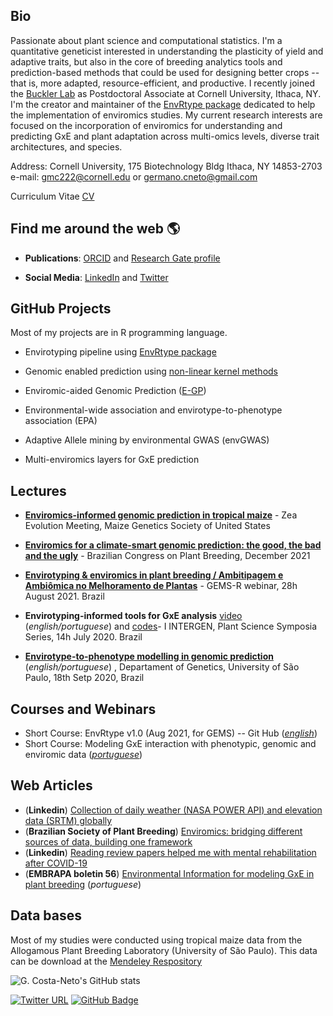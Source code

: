 ## Bio

Passionate about plant science and computational statistics. I'm a quantitative geneticist interested in understanding the plasticity of yield and adaptive traits, but also in the core of breeding analytics tools and prediction-based methods that could be used for designing better crops -- that is, more adapted, resource-efficient, and productive. I recently joined the [Buckler Lab](https://www.maizegenetics.net/) as Postdoctoral Associate at Cornell University, Ithaca, NY. I'm the creator and maintainer of the [EnvRtype package](ttps://github.com/allogamous/EnvRtype/blob/master/README.md) dedicated to help the implementation of enviromics studies. My current research interests are focused on the incorporation of enviromics for understanding and predicting GxE and plant adaptation across multi-omics levels, diverse trait architectures, and species. 

Address: Cornell University, 175 Biotechnology Bldg  Ithaca, NY 14853-2703  
e-mail:  gmc222@cornell.edu or germano.cneto@gmail.com

Curriculum Vitae [CV](https://github.com/gcostaneto/gcostaneto/blob/main/CV_Germano%20Costa%20Neto_update.pdf)

## **Find me around the web** 🌎

- **Publications**: [ORCID](https://orcid.org/0000-0003-1137-6786) and [Research Gate profile](https://www.researchgate.net/profile/Germano-Costa-Neto)
 
- **Social Media**: [LinkedIn](https://www.linkedin.com/in/germanocneto/) and [Twitter](https://twitter.com/germanocneto)

## **GitHub Projects**

Most of my projects are in R programming language.


- Envirotyping pipeline using [EnvRtype package](https://github.com/allogamous/EnvRtype/blob/master/README.md)
 <!-- -->
- Genomic enabled prediction using [non-linear kernel methods](https://github.com/gcostaneto/KernelMethods)
<!-- - Implement maps of adaptation using [frGIS package](https://github.com/gcostaneto/frGIS) -->
- Enviromic-aided Genomic Prediction ([E-GP](https://github.com/gcostaneto/EGP/blob/main/README.md))
 <!-- -->
- Environmental-wide association and envirotype-to-phenotype association (EPA) 
 <!-- -->
- Adaptive Allele mining by environmental GWAS (envGWAS)
 <!-- -->
- Multi-enviromics layers for GxE prediction
  

## Lectures
  
- [**Enviromics-informed genomic prediction in tropical maize**](https://www.youtube.com/watch?v=2-sniNxjxRU&t=245s) - Zea Evolution Meeting, Maize Genetics Society of United States

- [**Enviromics for a climate-smart genomic prediction: the good, the bad and the ugly**](https://www.youtube.com/watch?v=2Gf4ufWzJyQ) - Brazilian Congress on Plant Breeding, December 2021
- [**Envirotyping & enviromics in plant breeding / Ambitipagem e Ambiômica no Melhoramento de Plantas**](*english/portuguese*) - GEMS-R webinar, 28h August 2021. Brazil
- **Envirotyping-informed tools for GxE analysis** [video](https://www.youtube.com/watch?v=apg-o6NHLD8&t=78s) (*english/portuguese*) and [codes](https://github.com/gcostaneto/EnvRtype_course)- I INTERGEN, Plant Science Symposia Series, 14h July 2020. Brazil
- [**Envirotype-to-phenotype modelling in genomic prediction**](https://www.youtube.com/watch?v=IPLFPUVBp40&t=3301s) (*english/portuguese*) , Departament of Genetics, University of São Paulo, 18th Setp 2020, Brazil

## Courses and Webinars

- Short Course: EnvRtype v1.0 (Aug 2021, for GEMS) -- Git Hub (*[english](https://github.com/gcostaneto/GEMS_R)*)
- Short Course: Modeling GxE interaction with phenotypic, genomic and enviromic data (*[portuguese]()*)

## Web Articles

- (**Linkedin**)  [Collection of daily weather (NASA POWER API) and elevation data (SRTM) globally](https://www.linkedin.com/pulse/collection-daily-weather-nasa-power-api-elevation-data-costa-neto/)
- (**Brazilian Society of Plant Breeding**) [Enviromics: bridging different sources of data, building one framework](https://cbab.sbmp.org.br/2021/07/06/article-enviromics-bridging-different-sources-of-data-building-one-framework/)
- (**Linkedin**)  [Reading review papers helped me with mental rehabilitation after COVID-19](https://www.linkedin.com/pulse/reading-review-papers-helped-me-mental-rehabilitation-costa-neto/)
- (**EMBRAPA boletin 56**) [Environmental Information for modeling GxE in plant breeding](https://www.infoteca.cnptia.embrapa.br/infoteca/bitstream/doc/1124389/1/CNPAF-2020-BPD56.pdf) (*portuguese*)

## Data bases

Most of my studies were conducted using tropical maize data from the Allogamous Plant Breeding Laboratory (University of São Paulo). This data can be download at the [Mendeley Respository](https://data.mendeley.com/research-data/?page=0&search=%22Fritsche-Neto%22%20)


![G. Costa-Neto's GitHub stats](https://github-readme-stats.vercel.app/api?username=gcostaneto&show_icons=true&theme=dark&count_private=true)

[![Twitter URL](https://img.shields.io/twitter/follow/germanocneto?style=social)](https://twitter.com/intent/follow?screen_name=germanocneto)
[![GitHub Badge](https://img.shields.io/github/followers/gcostaneto?style=social)](https://github.com/gcostaneto?tab=followers)

